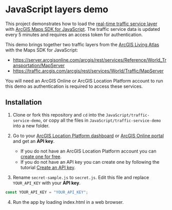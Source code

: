 # JavaScript layers demo

This project demonstrates how to load the [real-time traffic service layer](https://www.arcgis.com/home/item.html?id=ff11eb5b930b4fabba15c47feb130de4) with [ArcGIS Maps SDK for JavaScript](https://developers.arcgis.com/javascript/latest/). The traffic service data is updated every 5 minutes and requires an access token for authentication.

This demo brings together two traffic layers from the [ArcGIS Living Atlas](https://livingatlas.arcgis.com/en/browse/#d=2&categories=Transportation) with the Maps SDK for JavaScript:

- https://server.arcgisonline.com/arcgis/rest/services/Reference/World_Transportation/MapServer
- https://traffic.arcgis.com/arcgis/rest/services/World/Traffic/MapServer

You will need an ArcGIS Online or ArcGIS Location Platform account to run this demo as authentication is required to access these services.

## Installation

1. Clone or fork this repository and `cd` into the `JavaScript/traffic-service-demo`, or copy all the files in `JavaScript/traffic-service-demo` into a new folder.

2. Go to your [ArcGIS Location Platform dashboard](https://location.arcgis.com/credentials/) or [ArcGIS Online portal](https://www.arcgis.com/home/content.html) and get an **API key**.
    - If you do not have an ArcGIS Location Platform account you can [create one for free](https://location.arcgis.com/sign-up/).
    - If you do not have an API key you can create one by following the tutorial [Create an API key](https://developers.arcgis.com/documentation/security-and-authentication/api-key-authentication/tutorials/create-an-api-key/).

3. Rename `secret-sample.js` to `secret.js`. Edit this file and replace `YOUR_API_KEY` with your **API key**.

```javascript
const YOUR_API_KEY = "YOUR_API_KEY";
```

4. Run the app by loading index.html in a web browser.
